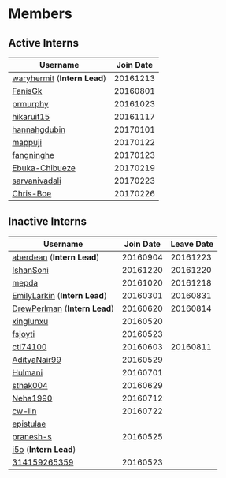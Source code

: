 # Members
## Active Interns
|**Username**|**Join Date**|
|------------|-------------|
|[waryhermit](waryhermit.md) (**Intern Lead**)| 20161213 |
|[FanisGk](FanisGk.md)| 20160801 |
|[prmurphy](prmurphy.md)| 20161023 |
|[hikaruit15](hikaruit15.md)| 20161117 |
|[hannahgdubin](hannahgdubin.md)| 20170101 |
|[mappuji](mappuji.md)| 20170122 |
|[fangninghe](fangninghe.md)| 20170123 |
|[Ebuka-Chibueze](Ebuka-Chibueze.md)| 20170219 |
|[sarvanivadali](sarvanivadali.md)| 20170223 |
|[Chris-Boe](Chris-Boe.md)| 20170226 |

## Inactive Interns
|**Username**|**Join Date**|**Leave Date**|
|------------|-------------|--------------|
|[aberdean](aberdean.md) (**Intern Lead**)| 20160904 | 20161223 |
|[IshanSoni](IshanSoni.md)| 20161220 | 20161220 |
|[mepda](mepda.md)| 20161020 | 20161218 |
|[EmilyLarkin](EmilyLarkin.md) (**Intern Lead**)| 20160301 | 20160831 |
|[DrewPerlman](DrewPerlman.md) (**Intern Lead**)| 20160620 | 20160814 |
|[xinglunxu](xinglunxu.md)| 20160520 |   |
|[fsjoyti](fsjoyti.md)| 20160523 |   |
|[ctl74100](ctl74100.md)|20160603|20160811|
|[AdityaNair99](AdityaNair99.md)| 20160529  |   |
|[Hulmani](Hulmani.md)| 20160701 |   |
|[sthak004](sthak004.md)| 20160629 |   |
|[Neha1990](Neha1990.md)| 20160712 |   |
|[cw-lin](cw-lin.md)| 20160722 ||
|[epistulae](epistulae.md)|   |   |
|[pranesh-s](pranesh-s.md)| 20160525 |   |
|[i5o](i5o.md) (**Intern Lead**)|   |   |
|[314159265359](314159265359.md)| 20160523 |   |
